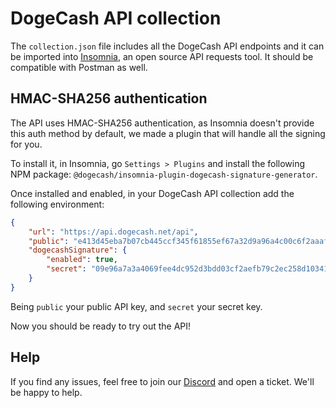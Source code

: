 
# DogeCash API collection

The `collection.json` file includes all the DogeCash API endpoints and it can be imported into [Insomnia](https://insomnia.rest), an open source API requests tool. It should be compatible with Postman as well.

## HMAC-SHA256 authentication

The API uses HMAC-SHA256 authentication, as Insomnia doesn't provide this auth method by default, we made a plugin that will handle all the signing for you.

To install it, in Insomnia, go `Settings > Plugins` and install the following NPM package: `@dogecash/insomnia-plugin-dogecash-signature-generator`.

Once installed and enabled, in your DogeCash API collection add the following environment:
```json
{
	"url": "https://api.dogecash.net/api",
	"public": "e413d45eba7b07cb445ccf345f61855ef67a32d9a96a4c00c6f2aaafef6b9778",
	"dogecashSignature": {
		"enabled": true,
		"secret": "09e96a7a3a4069fee4dc952d3bdd03cf2aefb79c2ec258d10341283d6b4af087bca774603c7b40ce4b664490ceec6b2fa66e30e3677cc346033255269911627a"
	}
}
```

Being `public` your public API key, and `secret` your secret key.

Now you should be ready to try out the API!

## Help

If you find any issues, feel free to join our [Discord](https://discord.gg/xRSCZ6N8fH) and open a ticket. We'll be happy to help.